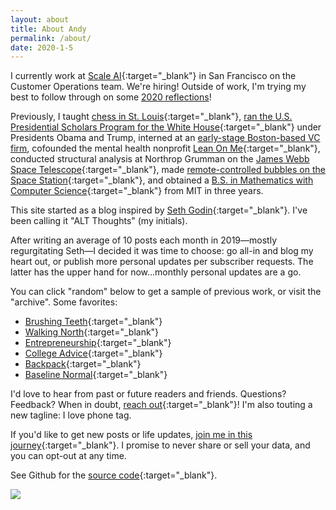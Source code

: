 ```yaml
---
layout: about
title: About Andy
permalink: /about/
date: 2020-1-5
---
```


I currently work at [Scale AI](https://scale.com/){:target="_blank"} in San Francisco on the Customer Operations team. We're hiring! Outside of work, I'm trying my best to follow through on some [2020 reflections](https://andytrattner.com/decade-reflections-2020.html)!

Previously, I taught [chess in St. Louis](https://saintlouischessclub.org/){:target="_blank"}, [ran the U.S. Presidential Scholars Program for the White House](https://blog.ed.gov/2017/07/the-ability-to-inspire/){:target="_blank"} under Presidents Obama and Trump, interned at an [early-stage Boston-based VC firm](https://www.pillar.vc/), cofounded the mental health nonprofit [Lean On Me](https://lean0n.me/){:target="_blank"}, conducted structural analysis at Northrop Grumman on the [James Webb Space Telescope](https://en.wikipedia.org/wiki/James_Webb_Space_Telescope){:target="_blank"}, made [remote-controlled bubbles on the Space Station](https://ntrs.nasa.gov/archive/nasa/casi.ntrs.nasa.gov/20160001341.pdf){:target="_blank"}, and obtained a [B.S. in Mathematics with Computer Science](/img/mit-diploma.png){:target="_blank"} from MIT in three years.

This site started as a blog inspired by [Seth Godin](https://seths.blog/2019/06/writing-not-plastics-not-wall-street/){:target="_blank"}. I've been calling it "ALT Thoughts" (my initials).

After writing an average of 10 posts each month in 2019&mdash;mostly regurgitating Seth&mdash;I decided it was time to choose: go all-in and blog my heart out, or publish more personal updates per subscriber requests. The latter has the upper hand for now...monthly personal updates are a go.

You can click "random" below to get a sample of previous work, or visit the "archive". Some favorites:

- [Brushing Teeth](https://andytrattner.com/brushing-teeth.html){:target="_blank"}
- [Walking North](
https://andytrattner.com/walking-north.html){:target="_blank"}
- [Entrepreneurship](https://andytrattner.com/entrepreneurship.html){:target="_blank"}
- [College Advice](https://andytrattner.com/college-advice.html){:target="_blank"}
- [Backpack](https://andytrattner.com/backpack.html){:target="_blank"}
- [Baseline Normal](https://andytrattner.com/normal.html){:target="_blank"}

I'd love to hear from past or future readers and friends. Questions? Feedback? When in doubt, [reach out](https://forms.gle/kwANcR9NaYDAHDD16){:target="_blank"}! I'm also touting a new tagline: I love phone tag.

If you'd like to get new posts or life updates, [join me in this journey](https://forms.gle/TngB7wUG2V2YVB6D9){:target="_blank"}. I promise to never share or sell your data, and you can opt-out at any time.

See Github for the [source code](https://github.com/trattner/trattner.github.io/){:target="_blank"}.

![](/img/headshot.png#S)
